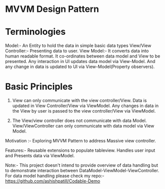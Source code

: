 # MVVM Design Pattern
# Terminologies
Model:- An Entity to hold the data in simple basic data types
View/View Controller:- Presenting data to user.
View Model:-  It converts data into human readable format. It co-ordinates between data model and View to be presented. Any interaction in UI updates data model via View-Model. And any change in data is updated to UI via View-Model(Property observers).

# Basic Principles
1. View can only communicate with the view controller/View. Data is updated in View Controller/View via ViewModel. Any changes in data in the View by user is passed to the view controller/View via ViewModel.

2. The View/view controller does not communicate with data Model. View/ViewController can only communicate with data model via View Model.

Motivation :- Exploring MVVM Pattern to address Massive view controller. 

Features:- Reusable extensions to populate tableview.
                   Handles user input and Presents data via ViewModel.

Note:- This project doesn't intend to provide overview of data handling but to demonstrate interaction between DataModel-ViewModel-ViewController. For data model handling please check my repo:- https://github.com/ashishpatill/Codable-Demo

